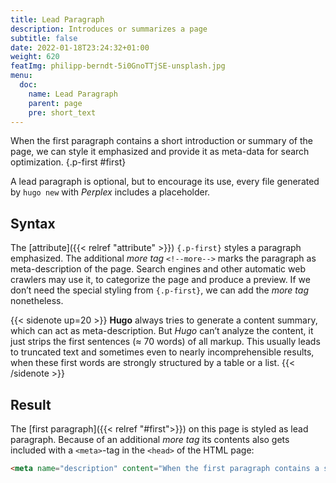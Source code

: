 ```yaml
---
title: Lead Paragraph
description: Introduces or summarizes a page
subtitle: false
date: 2022-01-18T23:24:32+01:00 
weight: 620
featImg: philipp-berndt-5i0GnoTTjSE-unsplash.jpg
menu:
  doc:
    name: Lead Paragraph
    parent: page
    pre: short_text
---
```


When the first paragraph contains a short introduction or summary of the page, we can style it emphasized and provide it as meta-data for search optimization.
{.p-first #first} <!--more-->

A lead paragraph is optional, but to encourage its use, every file generated by `hugo new` with _Perplex_ includes a placeholder.  

## Syntax
The [attribute]({{< relref "attribute" >}}) `{.p-first}` styles a paragraph emphasized. The additional _more tag_ `<!--more-->` marks the paragraph as meta-description of the page. Search engines and other automatic web crawlers may use it, to categorize the page and produce a preview. If we don’t need the special styling from `{.p-first}`, we can add the _more tag_ nonetheless.

{{< sidenote up=20 >}}
**Hugo** always tries to generate a content summary, which can act as meta-description. But _Hugo_ can’t analyze the content, it just strips the first sentences (≈ 70 words) of all markup. This usually leads to truncated text and sometimes even to nearly incomprehensible results, when these first words are strongly structured by a table or a list.
{{< /sidenote >}}

## Result
The [first paragraph]({{< relref "#first">}}) on this page is styled as lead paragraph. Because of an additional _more tag_ its contents also gets included with a `<meta>`-tag in the `<head>` of the HTML page:

```html
<meta name="description" content="When the first paragraph contains a short introduction or summary of the page, we can style it emphasized and provide it as meta-data for search optimization.">
```
